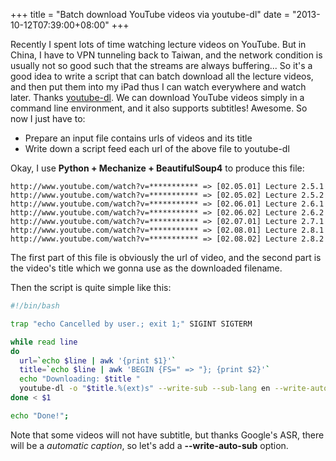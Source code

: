 +++
title = "Batch download YouTube videos via youtube-dl"
date = "2013-10-12T07:39:00+08:00"
+++

Recently I spent lots of time watching lecture videos on YouTube. But in China,
I have to VPN tunneling back to Taiwan, and the network condition is usually
not so good such that the streams are always buffering... So it's a good idea
to write a script that can batch download all the lecture videos, and then put
them into my iPad thus I can watch everywhere and watch later.  Thanks
[youtube-dl](https://github.com/rg3/youtube-dl/ "youtube-dl"). We can download
YouTube videos simply in a command line environment, and it also supports
subtitles! Awesome. So now I just have to:

- Prepare an input file contains urls of videos and its title
- Write down a script feed each url of the above file to youtube-dl

Okay, I use **Python + Mechanize + BeautifulSoup4** to produce this file:
```
http://www.youtube.com/watch?v=*********** => [02.05.01] Lecture 2.5.1
http://www.youtube.com/watch?v=*********** => [02.05.02] Lecture 2.5.2
http://www.youtube.com/watch?v=*********** => [02.06.01] Lecture 2.6.1
http://www.youtube.com/watch?v=*********** => [02.06.02] Lecture 2.6.2
http://www.youtube.com/watch?v=*********** => [02.07.01] Lecture 2.7.1
http://www.youtube.com/watch?v=*********** => [02.08.01] Lecture 2.8.1
http://www.youtube.com/watch?v=*********** => [02.08.02] Lecture 2.8.2
```
The first part of this file is obviously the url of video, and the second part
is the video's title which we gonna use as the downloaded filename.

Then the script is quite simple like this:
```bash
#!/bin/bash

trap "echo Cancelled by user.; exit 1;" SIGINT SIGTERM

while read line
do
  url=`echo $line | awk '{print $1}'`
  title=`echo $line | awk 'BEGIN {FS=" => "}; {print $2}'`
  echo "Downloading: $title "
  youtube-dl -o "$title.%(ext)s" --write-sub --sub-lang en --write-auto-sub $url
done < $1

echo "Done!";
```
Note that some videos will not have subtitle, but thanks Google's ASR, there
will be a *automatic caption*, so let's add a **--write-auto-sub** option.
